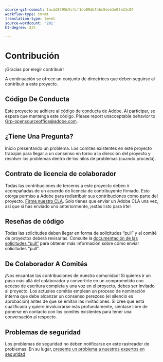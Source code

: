 ```yaml
---
source-git-commit: facdd8295b9c4cf1eb09db4a6c8deb3e0fe33c04
workflow-type: tm+mt
translation-type: tm+mt
source-wordcount: '281'
ht-degree: 23%

---
```


# Contribución

¡Gracias por elegir contribuir!

A continuación se ofrece un conjunto de directrices que deben seguirse al contribuir a este proyecto.

## Código De Conducta

Este proyecto se adhiere al [código de conducta](code-of-conduct.md) de Adobe. Al participar, se espera que mantenga este código. Please report unacceptable behavior to
[Grp-opensourceoffice@adobe.com](mailto:Grp-opensourceoffice@adobe.com).

## ¿Tiene Una Pregunta?

Inicio presentando un problema. Los comités existentes en este proyecto trabajan para llegar a un consenso en torno a la dirección del proyecto y resolver los problemas dentro de los hilos de problemas (cuando proceda).

## Contrato de licencia de colaborador

Todas las contribuciones de terceros a este proyecto deben ir acompañadas de un acuerdo de licencia de contribuyente firmado. Esto otorga permiso a Adobe para redistribuir sus contribuciones como parte del proyecto. [Firme nuestro CLA](https://opensource.adobe.com/cla.html). Solo tienes que enviar un Adobe CLA una vez, así que si has enviado uno anteriormente, ¡estás listo para irte!

## Reseñas de código

Todas las solicitudes deben llegar en forma de solicitudes “pull” y el comité de proyectos deberá revisarlas. Consulte la [documentación de las solicitudes “pull”](https://help.github.com/es/github/collaborating-with-issues-and-pull-requests/about-pull-requests) para obtener más información sobre cómo enviar solicitudes “pull”.

<!--
Lastly, please follow the [pull request template](PULL_REQUEST_TEMPLATE.md) when
submitting a pull request!
-->

## De Colaborador A Comités

¡Nos encantan las contribuciones de nuestra comunidad! Si quieres ir un paso más allá del colaborador y convertirte en un comprometido con acceso de escritura completa y una voz en el proyecto, debes ser invitado al proyecto. Los actuales comités emplean un proceso de nominación interna que debe alcanzar un consenso perezoso (el silencio es aprobación) antes de que se emitan las invitaciones. Si cree que está cualificado y quiere involucrarse más profundamente, siéntase libre de ponerse en contacto con los comités existentes para tener una conversación al respecto.

## Problemas de seguridad

Los problemas de seguridad no deben notificarse en este rastreador de problemas. En su lugar, [presente un problema a nuestros expertos en seguridad](https://helpx.adobe.com/es/security/alertus.html)
